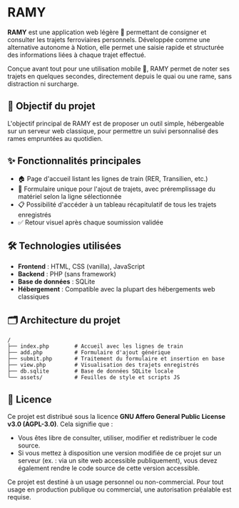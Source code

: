 # RAMY

**RAMY** est une application web légère 🚆 permettant de consigner et consulter les trajets ferroviaires personnels. Développée comme une alternative autonome à Notion, elle permet une saisie rapide et structurée des informations liées à chaque trajet effectué.

Conçue avant tout pour une utilisation mobile 📱, RAMY permet de noter ses trajets en quelques secondes, directement depuis le quai ou une rame, sans distraction ni surcharge.

## 🎯 Objectif du projet

L'objectif principal de RAMY est de proposer un outil simple, hébergeable sur un serveur web classique, pour permettre un suivi personnalisé des rames empruntées au quotidien.

## ✨ Fonctionnalités principales

* 🏠 Page d'accueil listant les lignes de train (RER, Transilien, etc.)
* 📝 Formulaire unique pour l'ajout de trajets, avec préremplissage du matériel selon la ligne sélectionnée
* 📋 Possibilité d'accéder à un tableau récapitulatif de tous les trajets enregistrés
* ✅ Retour visuel après chaque soumission validée

## 🛠️ Technologies utilisées

* **Frontend** : HTML, CSS (vanilla), JavaScript
* **Backend** : PHP (sans framework)
* **Base de données** : SQLite
* **Hébergement** : Compatible avec la plupart des hébergements web classiques

## 🗂 Architecture du projet

```
/
├── index.php        # Accueil avec les lignes de train
├── add.php          # Formulaire d'ajout générique
├── submit.php       # Traitement du formulaire et insertion en base
├── view.php         # Visualisation des trajets enregistrés
├── db.sqlite        # Base de données SQLite locale
└── assets/          # Feuilles de style et scripts JS
```

## 🧾 Licence 

Ce projet est distribué sous la licence **GNU Affero General Public License v3.0 (AGPL-3.0)**. Cela signifie que :

* Vous êtes libre de consulter, utiliser, modifier et redistribuer le code source.
* Si vous mettez à disposition une version modifiée de ce projet sur un serveur (ex. : via un site web accessible publiquement), vous devez également rendre le code source de cette version accessible.

Ce projet est destiné à un usage personnel ou non-commercial. Pour tout usage en production publique ou commercial, une autorisation préalable est requise.
